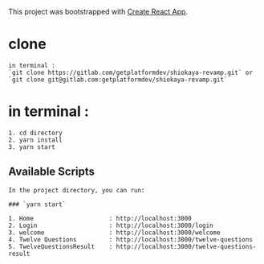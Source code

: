 This project was bootstrapped with [Create React App](https://github.com/facebook/create-react-app).

# clone

    in terminal :
    `git clone https://gitlab.com/getplatformdev/shiokaya-revamp.git` or
    `git clone git@gitlab.com:getplatformdev/shiokaya-revamp.git`

# in terminal :

    1. cd directory
    2. yarn install
    3. yarn start

## Available Scripts

    In the project directory, you can run:

    ### `yarn start`

    1. Home                     : http://localhost:3000
    2. Login                    : http://localhost:3000/login
    3. welcome                  : http://localhost:3000/welcome
    4. Twelve Questions         : http://localhost:3000/twelve-questions
    5. TwelveQuestionsResult    : http://localhost:3000/twelve-questions-result
